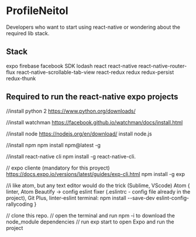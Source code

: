 # ProfileNeitol
Developers who want to start using react-native or wondering about the required lib stack.

## Stack

  expo
  firebase
  facebook SDK
  lodash
  react
  react-native
  react-native-router-flux
  react-native-scrollable-tab-view
  react-redux
  redux
  redux-persist
  redux-thunk
  
## Required to run the react-native expo projects

//install python 2
https://www.python.org/downloads/

//install watchman
https://facebook.github.io/watchman/docs/install.html

//install node
https://nodejs.org/en/download/
install node.js

//install npm
npm install npm@latest -g

//install react-native cli
npm install -g react-native-cli.

// expo cliente (mandatory for this proyect)
https://docs.expo.io/versions/latest/guides/exp-cli.html
npm install -g exp

//i like atom, but any text editor would do the trick (Sublime, VScode) 
Atom {
  linter,
  Atom Beautify -> config eslint fixer (.eslintrc - config file already in the project),
  Git Plus,
  linter-eslint
  terminal: npm install --save-dev eslint-config-rallycoding
}

// clone this repo.
// open the terminal and run npm -i to download the node_module dependencies
// run exp start to open Expo and run the project
